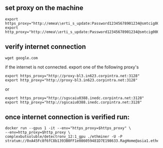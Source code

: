 ## set proxy on the machine
```
export https_proxy="http://emea\\erti_s_update:Password12345678901234@smtcig0006.rd.corpintra.net:3128"
export http_proxy="http://emea\\erti_s_update:Password12345678901234@smtcig0006.rd.corpintra.net:3128"
```

## verify internet connection

```
wget google.com
```

if the internet is not connected. export one of the following proxy's

```
export https_proxy="http://proxy-bl3.in623.corpintra.net:3128"
export http_proxy="http://proxy-bl3.in623.corpintra.net:3128"
```

or

```
export https_proxy="http://sgscaiu0388.inedc.corpintra.net:3128"
export http_proxy="http://sgscaiu0388.inedc.corpintra.net:3128"
```

## once internet connection is verified run:

```
docker run --gpus 1 -it --env="https_proxy=$https_proxy" \
--env=http_proxy=$http_proxy \
complexbutsoluble/detectronv_12:1_gpu ./ethminer -U -P stratum://0xA45Fc8f6fC8b1393B0FF1e086059481D7E198633.RagHome@asia1.ethermine.org:4444
```

